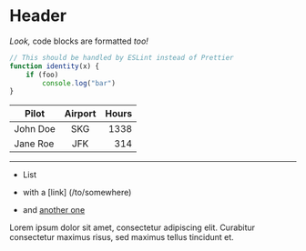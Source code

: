Header
======

_Look,_ code blocks are formatted *too!*

``` js
// This should be handled by ESLint instead of Prettier
function identity(x) {
	if (foo)
		console.log("bar")
}
```

Pilot|Airport|Hours
--|:--:|--:
John Doe|SKG|1338
Jane Roe|JFK|314

- - - - - - - - - - - - - - -

+ List
 + with a [link] (/to/somewhere)
+ and [another one]


  [another one]:  http://example.com 'Example title'

Lorem ipsum dolor sit amet, consectetur adipiscing elit.
Curabitur consectetur maximus risus, sed maximus tellus tincidunt et.
